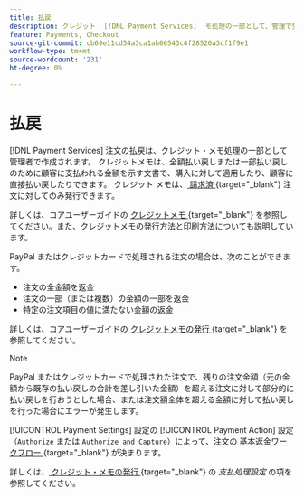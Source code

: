 ```yaml
---
title: 払戻
description: クレジット  [!DNL Payment Services]  モ処理の一部として、管理で受注の払戻を作成します。
feature: Payments, Checkout
source-git-commit: cb69e11cd54a3ca1ab66543c4f28526a3cf1f9e1
workflow-type: tm+mt
source-wordcount: '231'
ht-degree: 0%

---
```


# 払戻

[!DNL Payment Services] 注文の払戻は、クレジット・メモ処理の一部として管理者で作成されます。 クレジットメモは、全額払い戻しまたは一部払い戻しのために顧客に支払われる金額を示す文書で、購入に対して適用したり、顧客に直接払い戻したりできます。 クレジット メモは、[ 請求済 ](https://experienceleague.adobe.com/ja/docs/commerce-admin/stores-sales/order-management/invoices#create-an-invoice){target="_blank"} 注文に対してのみ発行できます。

詳しくは、コアユーザーガイドの [ クレジットメモ ](https://experienceleague.adobe.com/ja/docs/commerce-admin/stores-sales/order-management/credit-memos/credit-memos){target="_blank"} を参照してください。また、クレジットメモの発行方法と印刷方法についても説明しています。

PayPal またはクレジットカードで処理される注文の場合は、次のことができます。

* 注文の全金額を返金
* 注文の一部（または複数）の金額の一部を返金
* 特定の注文項目の値に満たない金額の返金

詳しくは、コアユーザーガイドの [ クレジットメモの発行 ](https://experienceleague.adobe.com/ja/docs/commerce-admin/stores-sales/order-management/credit-memos/credit-memo-create){target="_blank"} を参照してください。

>[!NOTE]
>
>PayPal またはクレジットカードで処理された注文で、残りの注文金額（元の金額から既存の払い戻しの合計を差し引いた金額）を超える注文に対して部分的に払い戻しを行おうとした場合、または注文額全体を超える金額に対して払い戻しを行った場合にエラーが発生します。

[!UICONTROL Payment Settings] 設定の [!UICONTROL Payment Action] 設定（`Authorize` または `Authorize and Capture`）によって、注文の [ 基本返金ワークフロー ](https://experienceleague.adobe.com/ja/docs/commerce-admin/stores-sales/order-management/credit-memos/credit-memos#refund-workflow){target="_blank"} が決まります。

詳しくは、[ クレジット・メモの発行 ](https://experienceleague.adobe.com/ja/docs/commerce-admin/stores-sales/order-management/credit-memos/credit-memo-create#payment-action-setting){target="_blank"} の _支払処理設定_ の項を参照してください。
